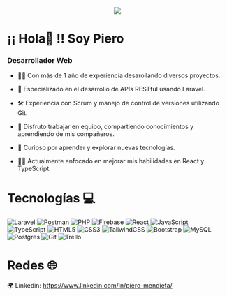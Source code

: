 <div align="center">
  <img src="https://github.com/user-attachments/assets/1c716bd7-01b7-4b4a-830c-c0ae24d0a594">
  <!-- ![banner](https://github.com/user-attachments/assets/1c716bd7-01b7-4b4a-830c-c0ae24d0a594) -->
  <!--LA IMAGEN LA PUEDES DESCARGAR, ARRAASTRAR AQUI, EL LINK QUE TE BOTA VA EN EL SRC DE LA ETIQUETA IMG-->
</div>
<h1>¡¡ Hola👋 !! Soy Piero</h1>
<h3>Desarrollador Web</h3>

- 👨‍💻 Con más de 1 año de experiencia desarollando diversos proyectos.

- 🧩 Especializado en el desarrollo de APIs RESTful usando Laravel.

- 🛠 Experiencia con Scrum y manejo de control de versiones utilizando Git.

- 🤝 Disfruto trabajar en equipo, compartiendo conocimientos y aprendiendo de mis compañeros.

- 🚀 Curioso por aprender y explorar nuevas tecnologías.

- 💪🏼 Actualmente enfocado en mejorar mis habilidades en React y TypeScript.

<h1>Tecnologías 💻</h1>

![Laravel](https://img.shields.io/badge/laravel-%23FF2D20.svg?style=for-the-badge&logo=laravel&logoColor=white)
![Postman](https://img.shields.io/badge/Postman-FF6C37?style=for-the-badge&logo=postman&logoColor=white)
![PHP](https://img.shields.io/badge/php-%23777BB4.svg?style=for-the-badge&logo=php&logoColor=white)
![Firebase](https://img.shields.io/badge/firebase-a08021?style=for-the-badge&logo=firebase&logoColor=ffcd34)
![React](https://img.shields.io/badge/react-%2320232a.svg?style=for-the-badge&logo=react&logoColor=%2361DAFB)
![JavaScript](https://img.shields.io/badge/javascript-%23323330.svg?style=for-the-badge&logo=javascript&logoColor=%23F7DF1E)
![TypeScript](https://img.shields.io/badge/typescript-%23007ACC.svg?style=for-the-badge&logo=typescript&logoColor=white)
![HTML5](https://img.shields.io/badge/html5-%23E34F26.svg?style=for-the-badge&logo=html5&logoColor=white)
![CSS3](https://img.shields.io/badge/css3-%231572B6.svg?style=for-the-badge&logo=css3&logoColor=white)
![TailwindCSS](https://img.shields.io/badge/tailwindcss-%2338B2AC.svg?style=for-the-badge&logo=tailwind-css&logoColor=white)
![Bootstrap](https://img.shields.io/badge/bootstrap-%238511FA.svg?style=for-the-badge&logo=bootstrap&logoColor=white)
![MySQL](https://img.shields.io/badge/mysql-4479A1.svg?style=for-the-badge&logo=mysql&logoColor=white)
![Postgres](https://img.shields.io/badge/postgres-%23316192.svg?style=for-the-badge&logo=postgresql&logoColor=white)
![Git](https://img.shields.io/badge/git-%23F05033.svg?style=for-the-badge&logo=git&logoColor=white)
![Trello](https://img.shields.io/badge/Trello-%23026AA7.svg?style=for-the-badge&logo=Trello&logoColor=white)
<!-- https://github.com/Ileriayo/markdown-badges?tab=readme-ov-file#table-of-contents (link de las etiquetas) -->

<h1>Redes 🌐</h1>

🌍 Linkedin: <a target="_blank" href="https://www.linkedin.com/in/piero-mendieta/">https://www.linkedin.com/in/piero-mendieta/</a>

